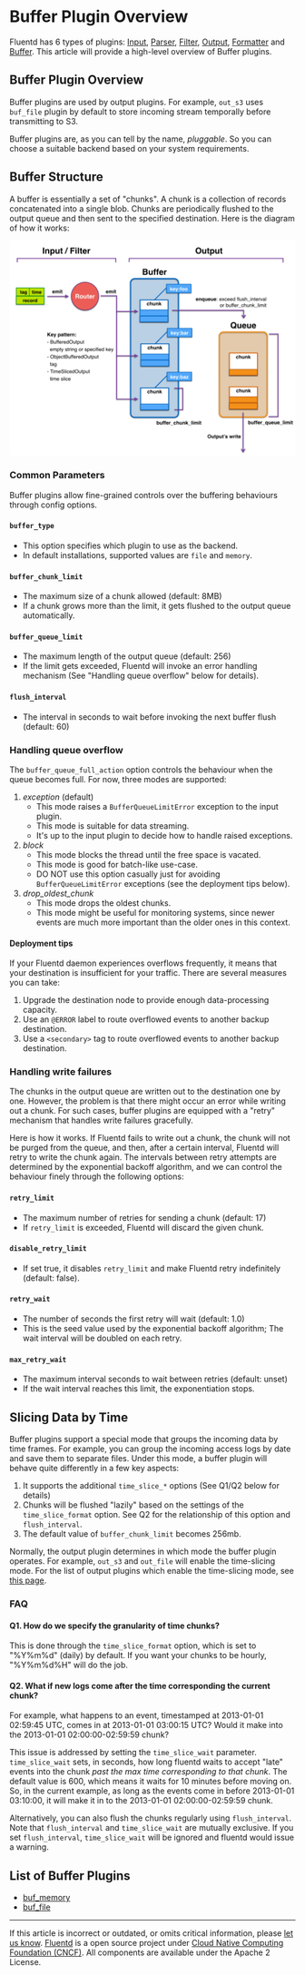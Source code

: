 Buffer Plugin Overview
======================

Fluentd has 6 types of plugins: [Input](input-plugin-overview.md),
[Parser](parser-plugin-overview.md), [Filter](filter-plugin-overview.md),
[Output](output-plugin-overview.md), [Formatter](formatter-plugin-overview.md)
and [Buffer](buffer-plugin-overview.md). This article will provide a
high-level overview of Buffer plugins.


Buffer Plugin Overview
----------------------

Buffer plugins are used by output plugins. For example, `out_s3` uses
`buf_file` plugin by default to store incoming stream temporally before
transmitting to S3.

Buffer plugins are, as you can tell by the name, *pluggable*. So you can
choose a suitable backend based on your system requirements.

Buffer Structure
----------------

A buffer is essentially a set of "chunks". A chunk is a collection of
records concatenated into a single blob. Chunks are periodically flushed
to the output queue and then sent to the specified destination. Here is
the diagram of how it works:



[![](/images/buffer-internal-and-parameters.png)](/images/buffer-internal-and-parameters.png)



### Common Parameters

Buffer plugins allow fine-grained controls over the buffering behaviours
through config options.

#### `buffer_type`

-   This option specifies which plugin to use as the backend.
-   In default installations, supported values are `file` and `memory`.

#### `buffer_chunk_limit`

-   The maximum size of a chunk allowed (default: 8MB)
-   If a chunk grows more than the limit, it gets flushed to the output
    queue automatically.

#### `buffer_queue_limit`

-   The maximum length of the output queue (default: 256)
-   If the limit gets exceeded, Fluentd will invoke an error handling
    mechanism (See "Handling queue overflow" below for details).

#### `flush_interval`

-   The interval in seconds to wait before invoking the next buffer
    flush (default: 60)

### Handling queue overflow

The `buffer_queue_full_action` option controls the behaviour when the
queue becomes full. For now, three modes are supported:

1.  *exception* (default)
    -   This mode raises a `BufferQueueLimitError` exception to the
        input plugin.
    -   This mode is suitable for data streaming.
    -   It's up to the input plugin to decide how to handle raised
        exceptions.
2.  *block*
    -   This mode blocks the thread until the free space is vacated.
    -   This mode is good for batch-like use-case.
    -   DO NOT use this option casually just for avoiding
        `BufferQueueLimitError` exceptions (see the deployment tips
        below).
3.  *drop\_oldest\_chunk*
    -   This mode drops the oldest chunks.
    -   This mode might be useful for monitoring systems, since newer
        events are much more important than the older ones in this
        context.

#### Deployment tips

If your Fluentd daemon experiences overflows frequently, it means that
your destination is insufficient for your traffic. There are several
measures you can take:

1.  Upgrade the destination node to provide enough data-processing
    capacity.
2.  Use an `@ERROR` label to route overflowed events to another backup
    destination.
3.  Use a `<secondary>` tag to route overflowed events to another backup
    destination.

### Handling write failures

The chunks in the output queue are written out to the destination one by
one. However, the problem is that there might occur an error while
writing out a chunk. For such cases, buffer plugins are equipped with a
"retry" mechanism that handles write failures gracefully.

Here is how it works. If Fluentd fails to write out a chunk, the chunk
will not be purged from the queue, and then, after a certain interval,
Fluentd will retry to write the chunk again. The intervals between retry
attempts are determined by the exponential backoff algorithm, and we can
control the behaviour finely through the following options:

#### `retry_limit`

-   The maximum number of retries for sending a chunk (default: 17)
-   If `retry_limit` is exceeded, Fluentd will discard the given chunk.

#### `disable_retry_limit`

-   If set true, it disables `retry_limit` and make Fluentd retry
    indefinitely (default: false).

#### `retry_wait`

-   The number of seconds the first retry will wait (default: 1.0)
-   This is the seed value used by the exponential backoff algorithm;
    The wait interval will be doubled on each retry.

#### `max_retry_wait`

-   The maximum interval seconds to wait between retries (default:
    unset)
-   If the wait interval reaches this limit, the exponentiation stops.

Slicing Data by Time
--------------------

Buffer plugins support a special mode that groups the incoming data by
time frames. For example, you can group the incoming access logs by date
and save them to separate files. Under this mode, a buffer plugin will
behave quite differently in a few key aspects:

1.  It supports the additional `time_slice_*` options (See Q1/Q2 below
    for details)
2.  Chunks will be flushed "lazily" based on the settings of the
    `time_slice_format` option. See Q2 for the relationship of this
    option and `flush_interval`.
3.  The default value of `buffer_chunk_limit` becomes 256mb.

Normally, the output plugin determines in which mode the buffer plugin
operates. For example, `out_s3` and `out_file` will enable the
time-slicing mode. For the list of output plugins which enable the
time-slicing mode, see [this
page](output-plugin-overview#list-of-time-sliced-output-plugins).

### FAQ

#### Q1. How do we specify the granularity of time chunks?

This is done through the `time_slice_format` option, which is set to
"%Y%m%d" (daily) by default. If you want your chunks to be hourly,
"%Y%m%d%H" will do the job.

#### Q2. What if new logs come after the time corresponding the current chunk?

For example, what happens to an event, timestamped at 2013-01-01
02:59:45 UTC, comes in at 2013-01-01 03:00:15 UTC? Would it make into
the 2013-01-01 02:00:00-02:59:59 chunk?

This issue is addressed by setting the `time_slice_wait` parameter.
`time_slice_wait` sets, in seconds, how long fluentd waits to accept
"late" events into the chunk *past the max time corresponding to that
chunk*. The default value is 600, which means it waits for 10 minutes
before moving on. So, in the current example, as long as the events come
in before 2013-01-01 03:10:00, it will make it in to the 2013-01-01
02:00:00-02:59:59 chunk.

Alternatively, you can also flush the chunks regularly using
`flush_interval`. Note that `flush_interval` and `time_slice_wait` are
mutually exclusive. If you set `flush_interval`, `time_slice_wait` will
be ignored and fluentd would issue a warning.

List of Buffer Plugins
----------------------

-   [buf\_memory](/articles/buf_memory.md)
-   [buf\_file](/articles/buf_file.md)


------------------------------------------------------------------------

If this article is incorrect or outdated, or omits critical information,
please [let us know](https://github.com/fluent/fluentd-docs/issues?state=open).
[Fluentd](http://www.fluentd.org/) is a open source project under [Cloud
Native Computing Foundation (CNCF)](https://cncf.io/). All components
are available under the Apache 2 License.
